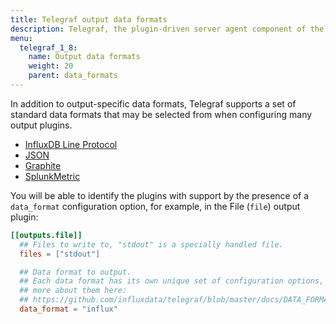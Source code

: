 ```yaml
---
title: Telegraf output data formats
description: Telegraf, the plugin-driven server agent component of the InfluxData time series platform, can serialize metrics into output data formats for InfluxDB Line Protocol, JSON, Graphite, and SplunkMetric.
menu:
  telegraf_1_8:
    name: Output data formats
    weight: 20
    parent: data_formats
---
```


In addition to output-specific data formats, Telegraf supports a set of
standard data formats that may be selected from when configuring many output
plugins.

* [InfluxDB Line Protocol](/plugins/serializers/influx)
* [JSON](/plugins/serializers/json)
* [Graphite](/plugins/serializers/graphite)
* [SplunkMetric](/plugins/serializers/splunkmetric)

You will be able to identify the plugins with support by the presence of a
`data_format` configuration option, for example, in the File (`file`) output plugin:

```toml
[[outputs.file]]
  ## Files to write to, "stdout" is a specially handled file.
  files = ["stdout"]

  ## Data format to output.
  ## Each data format has its own unique set of configuration options, read
  ## more about them here:
  ## https://github.com/influxdata/telegraf/blob/master/docs/DATA_FORMATS_OUTPUT.md
  data_format = "influx"
```
